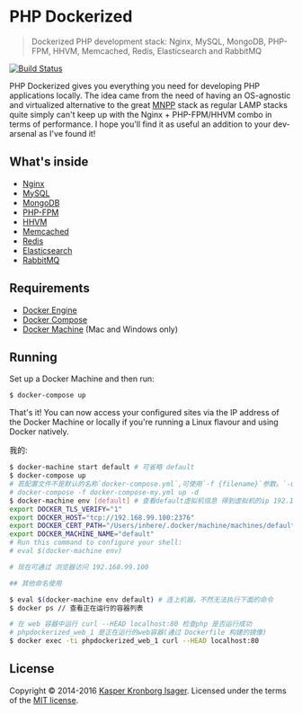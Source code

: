 # PHP Dockerized

> Dockerized PHP development stack: Nginx, MySQL, MongoDB, PHP-FPM, HHVM, Memcached, Redis, Elasticsearch and RabbitMQ

[![Build Status](https://travis-ci.org/kasperisager/php-dockerized.svg)](https://travis-ci.org/kasperisager/php-dockerized)

PHP Dockerized gives you everything you need for developing PHP applications locally. The idea came from the need of having an OS-agnostic and virtualized alternative to the great [MNPP](https://github.com/jyr/MNPP) stack as regular LAMP stacks quite simply can't keep up with the Nginx + PHP-FPM/HHVM combo in terms of performance. I hope you'll find it as useful an addition to your dev-arsenal as I've found it!

## What's inside

* [Nginx](http://nginx.org/)
* [MySQL](http://www.mysql.com/)
* [MongoDB](http://www.mongodb.org/)
* [PHP-FPM](http://php-fpm.org/)
* [HHVM](http://www.hhvm.com/)
* [Memcached](http://memcached.org/)
* [Redis](http://redis.io/)
* [Elasticsearch](http://www.elasticsearch.org/)
* [RabbitMQ](https://www.rabbitmq.com/)

## Requirements

* [Docker Engine](https://docs.docker.com/installation/)
* [Docker Compose](https://docs.docker.com/compose/)
* [Docker Machine](https://docs.docker.com/machine/) (Mac and Windows only)

## Running

Set up a Docker Machine and then run:

```sh
$ docker-compose up
```

That's it! You can now access your configured sites via the IP address of the Docker Machine or locally if you're running a Linux flavour and using Docker natively.

我的:

```sh
$ docker-machine start default # 可省略 default
$ docker-compose up
# 若配置文件不是默认的名称`docker-compose.yml`,可使用`-f {filename}`参数。`-d` 后台运行
# docker-compose -f docker-compose-my.yml up -d
$ docker-machine env [default] # 查看default虚拟机信息 得到虚拟机的ip 192.168.99.100
export DOCKER_TLS_VERIFY="1"
export DOCKER_HOST="tcp://192.168.99.100:2376"
export DOCKER_CERT_PATH="/Users/inhere/.docker/machine/machines/default"
export DOCKER_MACHINE_NAME="default"
# Run this command to configure your shell:
# eval $(docker-machine env)

# 现在可通过 浏览器访问 192.168.99.100

## 其他命名使用

$ eval $(docker-machine env default) # 连上机器，不然无法执行下面的命令
$ docker ps // 查看正在运行的容器列表

# 在 web 容器中运行 curl --HEAD localhost:80 检查php 是否运行成功
# phpdockerized_web_1 是正在运行的web容器(通过 Dockerfile 构建的镜像)
$ docker exec -ti phpdockerized_web_1 curl --HEAD localhost:80 
```


## License

Copyright &copy; 2014-2016 [Kasper Kronborg Isager](http://github.com/kasperisager). Licensed under the terms of the [MIT license](LICENSE.md).
